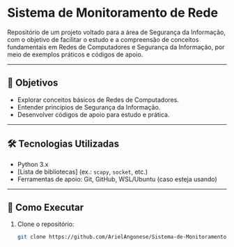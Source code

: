 # Sistema de Monitoramento de Rede

Repositório de um projeto voltado para a área de Segurança da Informação, com o objetivo de facilitar o estudo e a compreensão de conceitos fundamentais em Redes de Computadores e Segurança da Informação, por meio de exemplos práticos e códigos de apoio.

---

## 📌 Objetivos
- Explorar conceitos básicos de Redes de Computadores.
- Entender princípios de Segurança da Informação.
- Desenvolver códigos de apoio para estudo e prática.

---

## 🛠 Tecnologias Utilizadas
- Python 3.x  
- [Lista de bibliotecas] (ex.: `scapy`, `socket`, etc.)  
- Ferramentas de apoio: Git, GitHub, WSL/Ubuntu (caso esteja usando)

---

## 🚀 Como Executar
1. Clone o repositório:
   ```bash
   git clone https://github.com/ArielAngonese/Sistema-de-Monitoramento-de-Rede-
